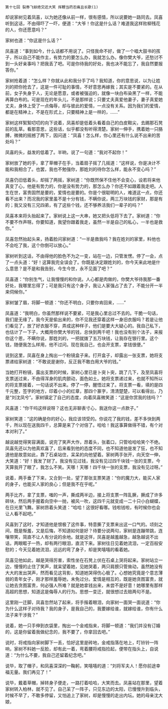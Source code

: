     第十七回 裂券飞蚨绝交还大笑 挥鞭当药忍痛且长歌(1) 

   却说家树见着凤喜，以为她还像从前一样，很有感情，所以说要她一路同去。凤喜听到这话，不由得吓了一吓，便道：“大爷！你这是什么话？难道我这样败柳残花的人，你还愿意吗？”

   家树也道：“你这是什么话？”

   凤喜道：“事到如今，什么话都不用说了。只怪我命不好，做了一个唱大鼓书的孩子，所以自己不能作主，有势力的要怎么办，我就怎么办。像你樊大爷，还愁讨不到一头好亲事吗？把我丢了吧。可是你待我的好处，我也决不能忘了，我自然要报答你。”

   家树抢着道：“怎么样？你就从此和我分手了吗？我知道，你的意思说，以为让姓刘的把你抢去了，这是一件可耻的事情，不好意思再嫁我；其实是不要紧的。在从前，女子失身于人，无论是愿意，或者被强迫的，就像一块白布染黑了一样，不能再算白布的。可是现在的年头儿，不是那样说；只要丈夫真爱他妻子，妻子真爱她丈夫，身体上受了一点侮辱，却与彼此的爱情，一点没有关系。因为我们的爱情，都是在精神上，不是在形式上，只要精神上是一样的，……”

   家树这样絮絮叨叨的向下说着，凤喜却是低着头看着自己的白皮鞋尖，去踢那石凳前的乱草。看那意思，这些话，似乎都没有听得清楚。家树一伸手，携着她一只胳膊，微微的摇撼了两下，因问道：“凤喜！怎么样，你心里还有什么说不出来的苦处吗？”

   凤喜的头，益发的低着了。半晌，说了一句道：“我对不起你！”

   家树放了她的手，拿了草帽子在手，当着扇子摇了几摇道：“这样说，你是决计不能和我相合了。也罢，我也不勉强你，那姓刘的待你怎么样，能永不变心吗？”

   凤喜仍旧低着头，却摇了两摇，家树道：“你既然保不住他不会变心，设若将来他真变了心，他是有势力的，你是没有势力的，那怎么办？你还不如跟着我走吧。人生在世，富贵固然是要的，爱情也是要的。你是个很聪明的人，难道这一点，你还看不出来？而况我的家里虽不是十分有钱，不瞒你说，两三万块钱的家财，那是有的；我又没有三兄四弟，有了这些个钱，还不够养活我们一辈子的吗？”

   凤喜本来将头抬起来了。家树说上这一大串，她又把头低将下去了。家树道：“你不要不作声呀。你要知道，我望你跟着我走，虽然一半是自己的私心，一半也是救你。”

   凤喜忽然抬起头来，扬着脸问家树道：“一半是救我吗？我在姓刘的家里，料他也不会吃了我，这个你倒可以放心。”

   家树听到这话，不由得他的脸色不为之一变，站在一边，只管发愣。停了一会，点了一点头道：“好！这算我完全误会了。你既是决定跟姓刘的，你今天来此地是什么意思？是不是和我告别，今生今世，永不见面了吧？”

   凤喜道：“你别生气，让我慢慢的和你说。人心都是肉做的，你樊大爷待我那一番好处，我哪里忘得了；可是我只有这个身子，我让人家强占了去了，不能分开一半来伺候你。”

   家树皱了眉，将脚一顿道：“你还不明白，只要你肯回来，……”

   凤喜道：“我明白，你虽然那样说不要紧，可是我心里总过不去的。干脆一句话，我们是无缘了。我今天是偷出来的，你不见我还穿着这样一身旧衣服吗？若是让他们看见了，放了好衣服不穿，弄成这种样子，他们是要大大疑心的。我自己私下，也估计了一下子，大概用你樊大爷的钱，总快到两千吧！我也没有别个法子，来报你这个恩，不瞒你说，那姓刘的，一把就拨了五万块钱，让我存在银行里。这个钱，随便我怎么样用，他不过问。现在我自己，也会开支票，拿钱很便。”

   说到这里，凤喜在身上掏出一个粉镜盒子来。打开盒子，却露出一张支票，她将支票递给家树道：“不敢说是谢你，反正我不敢白用大爷的钱。”

   当她打开粉镜，露出支票的时候，家树心里已是卜突卜突，跳了几下，及至凤喜将支票送过来，不由得浑身的肌肉颤动，面色如土。她将支票递过来，也就不知所以的将支票接着，一句话说不出来。停了一停，醒悟过来了。将支票一看，填的是四千元整，签字的地方，印着小小的红章，那四个篆字，清清楚楚，可以看得出，乃是“刘沈凤兮”。家树镇定了自己的态度，向着凤喜微笑道：“这是你赏我的钱吗？”

   风喜道：“你干吗这样说呀？这也无非聊表寸心，我送你这一点款子。”

   家树笑道：“这的确是你的好心，我应该领受的。你说花了我的钱，差不多快到两千，所以现在送我四千，总算是来了个对倍了。哈哈！我这事算做得不错，有个对本对利了。”

   越说越觉得笑容满面，说完了笑声大作，昂着头，张着口，只管哈哈哈笑个不绝。凤喜先还以为他真欢喜了，后来看到他的态度不同，也不知道他是发了狂，也不知道他是故意如此，靠了石桌站住，呆呆的向他望着。家树两手张开，向天空一伸，大笑道：“好！我发了财了。我没有见过钱，我没有见过四千块钱一张的支票，今天算我开了眼了，我怎么不笑。天哪！天哪！四千块一张的支票，我没有见过呀。”

   说着，两手垂了下来，又合到一处，望了那张支票笑道：“你的魔力大，能买人家的身子，也能买人家的良心；但是我不在乎呢。”

   两手比齐，拿了支票，嗤的一声，撕成两半边，接上将支票一阵乱撅，撅成了许多碎块，然后两手握着向空中一抛，被风一吹，这四千元就变成一二十只小白蝴蝶，在日光里飞舞。家树昂着头笑道：“哈哈！这很好看哪。钱啦钱啦，有时候你也会让人看不起吧。”

   风喜到了这时，才知道他是恨极了这件事，特意撕了支票来出这一口气的。顷刻之间，既是惭羞，又是后悔，不知道如何是好？待要分说两句，家树是连蹦带跳，连嚷带笑，简直不让人有分说的余地。就是这佯，凤喜是越羞越急，越急越说不出话，两眼眶子一热，却有两行眼泪，直流下来。家树往日见着她流泪，一定百般安慰的；今天见着她流泪，远远的弯了身子，却是笑嘻嘻的看着她。

   凤喜见他如此，越是哭得厉害，索性坐在石凳上伏在石桌上哭将起来。家树站立一边，慢慢的止住了笑声，就呆望着她，见她哭着，两只肩膀只管耸动，虽然她没有大大的发出哭声，然而看见这背影，知道她哭得伤心极了。心想她究竟是个意志薄弱的青年女子，刚才那样羞辱她，未免过分。爱情是相互的，既是她贪图富贵，就让她去贪图富贵，何必强人所难？就是她拿钱出来，未尝不是好意！她哪里有那样高超的思想，知道这是侮辱人的行为。思想一变迁，就很想过去赔两句不是。

   这里刚一迁脚，凤喜忽然站了起来，将手揩着眼泪，向家树一面哭一面说道：“你为什么这样子对待我？我的身子，是我自己的，我要嫁给谁，就嫁给谁，你有什么法子来干涉我？”

   说着，她一只手伸到衣袋里，掏出一个金戒指来，将脚一顿道：“我们并没有订婚的，这是你留着我做纪念的，我不要了，你拿回去吧。”

   说时，将戒指向家树脚下一丢，恰好这里是砖地，金戒指落在地上，叮铃铃一阵响，家树不料她一反脸，却有此一着，弯着腰将戒指捡起，便带在指头上，自说道：“为什么不要，我自己还留着纪念吧。”

   说毕，取了帽子，和凤喜深深的一鞠躬，笑嘻嘻的道：“刘将军夫人！愿你前途幸福无量。我们再见了！”

   说毕，戴着草帽，掉转身子便走，一路打着哈哈，大笑而去。凤喜站在那里，望着家树转入柏林，就不见了。自己呆了一阵子，只见东边的太阳，已慢慢升到临头，时候不早了，不敢多停留，又怕追上了家树，却是慢慢的走出内坛。她的母亲沈大娘，

